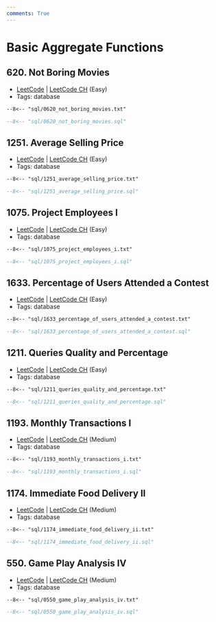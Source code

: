 ```yaml
---
comments: True
---
```


# Basic Aggregate Functions

## 620. Not Boring Movies

-   [LeetCode](https://leetcode.com/problems/not-boring-movies/) | [LeetCode CH](https://leetcode.cn/problems/not-boring-movies/) (Easy)
-   Tags: database

```txt title="620. Not Boring Movies"
--8<-- "sql/0620_not_boring_movies.txt"
```

```sql title="620. Not Boring Movies"
--8<-- "sql/0620_not_boring_movies.sql"
```


## 1251. Average Selling Price

-   [LeetCode](https://leetcode.com/problems/average-selling-price/) | [LeetCode CH](https://leetcode.cn/problems/average-selling-price/) (Easy)
-   Tags: database

```txt title="1251. Average Selling Price"
--8<-- "sql/1251_average_selling_price.txt"
```

```sql title="1251. Average Selling Price"
--8<-- "sql/1251_average_selling_price.sql"
```


## 1075. Project Employees I

-   [LeetCode](https://leetcode.com/problems/project-employees-i/) | [LeetCode CH](https://leetcode.cn/problems/project-employees-i/) (Easy)
-   Tags: database

```txt title="1075. Project Employees I"
--8<-- "sql/1075_project_employees_i.txt"
```

```sql title="1075. Project Employees I"
--8<-- "sql/1075_project_employees_i.sql"
```


## 1633. Percentage of Users Attended a Contest

-   [LeetCode](https://leetcode.com/problems/percentage-of-users-attended-a-contest/) | [LeetCode CH](https://leetcode.cn/problems/percentage-of-users-attended-a-contest/) (Easy)
-   Tags: database

```txt title="1633. Percentage of Users Attended a Contest"
--8<-- "sql/1633_percentage_of_users_attended_a_contest.txt"
```

```sql title="1633. Percentage of Users Attended a Contest"
--8<-- "sql/1633_percentage_of_users_attended_a_contest.sql"
```


## 1211. Queries Quality and Percentage

-   [LeetCode](https://leetcode.com/problems/queries-quality-and-percentage/) | [LeetCode CH](https://leetcode.cn/problems/queries-quality-and-percentage/) (Easy)
-   Tags: database

```txt title="1211. Queries Quality and Percentage"
--8<-- "sql/1211_queries_quality_and_percentage.txt"
```

```sql title="1211. Queries Quality and Percentage"
--8<-- "sql/1211_queries_quality_and_percentage.sql"
```


## 1193. Monthly Transactions I

-   [LeetCode](https://leetcode.com/problems/monthly-transactions-i/) | [LeetCode CH](https://leetcode.cn/problems/monthly-transactions-i/) (Medium)
-   Tags: database

```txt title="1193. Monthly Transactions I"
--8<-- "sql/1193_monthly_transactions_i.txt"
```

```sql title="1193. Monthly Transactions I"
--8<-- "sql/1193_monthly_transactions_i.sql"
```


## 1174. Immediate Food Delivery II

-   [LeetCode](https://leetcode.com/problems/immediate-food-delivery-ii/) | [LeetCode CH](https://leetcode.cn/problems/immediate-food-delivery-ii/) (Medium)
-   Tags: database

```txt title="1174. Immediate Food Delivery II"
--8<-- "sql/1174_immediate_food_delivery_ii.txt"
```

```sql title="1174. Immediate Food Delivery II"
--8<-- "sql/1174_immediate_food_delivery_ii.sql"
```


## 550. Game Play Analysis IV

-   [LeetCode](https://leetcode.com/problems/game-play-analysis-iv/) | [LeetCode CH](https://leetcode.cn/problems/game-play-analysis-iv/) (Medium)
-   Tags: database

```txt title="550. Game Play Analysis IV"
--8<-- "sql/0550_game_play_analysis_iv.txt"
```

```sql title="550. Game Play Analysis IV"
--8<-- "sql/0550_game_play_analysis_iv.sql"
```
